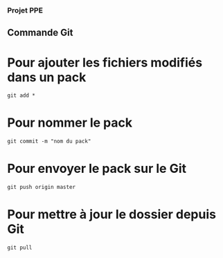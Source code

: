 ### Projet PPE

## Commande Git

# Pour ajouter les fichiers modifiés dans un pack

` git add * `

# Pour nommer le pack

` git commit -m "nom du pack" `

# Pour envoyer le pack sur le Git

` git push origin master `

# Pour mettre à jour le dossier depuis Git

` git pull `
